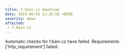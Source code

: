 ```yaml
---
title: f.bain.cz downtime
date: 2023-06-03 13:25:50 +0200
severity: down
affected:
 - f.bain.cz
---
```

Automatic checks for f.bain.cz have failed. Requirements ['http_requirement'] failed.
